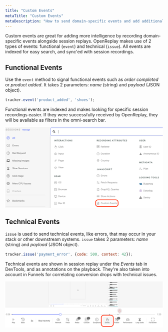 ```yaml
---
title: "Custom Events"
metaTitle: "Custom Events"
metaDescription: "How to send domain-specific events and add additional intelligence to session recordings."
---
```


Custom events are great for adding more intelligence by recording domain-specific events alongside session replays. OpenReplay makes use of 2 types of events: functional (`event`) and technical (`issue`). All events are indexed for easy search, and sync'ed with session recordings.

## Functional Events

Use the `event` method to signal functional events such as *order completed* or *product added*. It takes 2 parameters: *name* (string) and *payload* (JSON object).

```js
tracker.event('product_added', 'shoes');
```

Functional events are indexed and makes looking for specific session recordings easier. If they were successfully received by OpenReplay, they will be available as filters in the omni-search bar.

![Functional Event](../static/custom-events-1.png#center)

## Technical Events

`issue` is used to send technical events, like errors, that may occur in your stack or other downstream systems. `issue` takes 2 parameters: *name* (string) and *payload* (JSON object).

```js
tracker.issue('payment_error', {code: 500, context: 42});
```

Technical events are shown in session replay under the *Events* tab in DevTools, and as annotations on the playback. They're also taken into account in Funnels for correlating conversion drops with technical issues.

![Technical Event](../static/custom-events-2.png#center)
